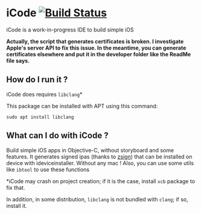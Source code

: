 ﻿# iCode [![Build Status](https://dev.azure.com/DadoumDev/iCode/_apis/build/status/Dadoum.iCode?branchName=master)](https://dev.azure.com/DadoumDev/iCode/_build/latest?definitionId=1&branchName=master)
iCode is a work-in-progress IDE to build simple iOS

**Actually, the script that generates certificates is broken. I investigate Apple's server API to fix this issue. In the meantime, you can generate certificates elsewhere and put it in the developer folder like the ReadMe file says.**

## How do I run it ?
iCode does requires `libclang`*

This package can be installed with APT using this command:

`sudo apt install libclang`

## What can I do with iCode ?
Build simple iOS apps in Objective-C, without storyboard and some features. It generates signed ipas (thanks to [zsign](https://github.com/zhlynn/zsign)) that can be installed on device with ideviceinstaller. Without any mac !
Also, you can use some utils like `ibtool` to use these functions

*iCode may crash on project creation; if it is the case, install `xcb` package to fix that. 

In addition, in some distribution, `libclang` is not bundled with `clang`; if so, install it.
